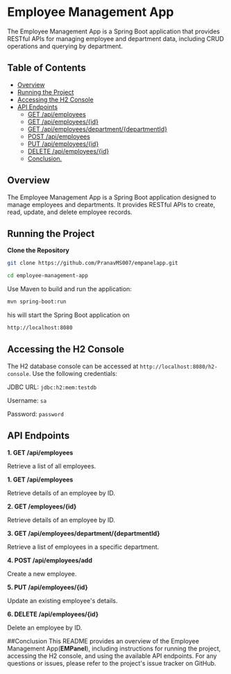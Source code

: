 # Employee Management App

The Employee Management App is a Spring Boot application that provides RESTful APIs for managing employee and department data, including CRUD operations and querying by department.

## Table of Contents

- [Overview](#overview)
- [Running the Project](#running-the-project)
- [Accessing the H2 Console](#accessing-the-h2-console)
- [API Endpoints](#api-endpoints)
  - [GET /api/employees](#get-employees)
  - [GET /api/employees/{id}](#get-employeesid)
  - [GET /api/employees/department/{departmentId}](#get-employeesdepartmentdepartmentid)
  - [POST /api/employees](#post-employees)
  - [PUT /api/employees/{id}](#put-employeesid)
  - [DELETE /api/employees/{id}](#delete-employeesid)
  - [Conclusion.](#Conclusion)

## Overview

The Employee Management App is a Spring Boot application designed to manage employees and departments. It provides RESTful APIs to create, read, update, and delete employee records.

## Running the Project

**Clone the Repository**

   ```sh
   git clone https://github.com/PranavMS007/empanelapp.git
   
   cd employee-management-app
```
Use Maven to build and run the application:
```sh
mvn spring-boot:run
```

his will start the Spring Boot application on 
```sh
http://localhost:8080
```
## Accessing the H2 Console
The H2 database console can be accessed at `http://localhost:8080/h2-console`. Use the following credentials:

JDBC URL: `jdbc:h2:mem:testdb`

Username: `sa`

Password: `password`

## API Endpoints

**1. GET /api/employees**

   Retrieve a list of all employees.


  **1. GET /api/employees**

   Retrieve details of an employee by ID.   
  
**2. GET /employees/{id}**

  Retrieve details of an employee by ID.


**3. GET /api/employees/department/{departmentId}**
  
  Retrieve a list of employees in a specific department.

**4. POST /api/employees/add**

Create a new employee.

   
**5. PUT /api/employees/{id}**
  
  Update an existing employee's details.
  
 
**6. DELETE /api/employees/{id}**

Delete an employee by ID.

##Conclusion
This README provides an overview of the Employee Management App(**EMPanel**), including instructions for running the project, accessing the H2 console, and using the available API endpoints. For any questions or issues, please refer to the project's issue tracker on GitHub.
